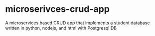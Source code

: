 # microserivces-crud-app
A microservices based CRUD app that implements a student database written in python, nodejs, and html with Postgresql DB
